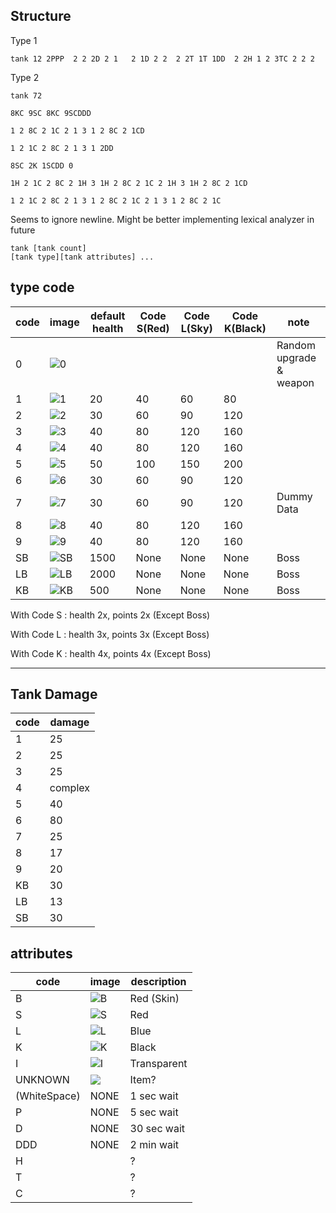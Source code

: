 ## Structure

Type 1
```text
tank 12 2PPP  2 2 2D 2 1   2 1D 2 2  2 2T 1T 1DD  2 2H 1 2 3TC 2 2 2
```

Type 2
```text
tank 72  

8KC 9SC 8KC 9SCDDD 

1 2 8C 2 1C 2 1 3 1 2 8C 2 1CD

1 2 1C 2 8C 2 1 3 1 2DD 

8SC 2K 1SCDD 0

1H 2 1C 2 8C 2 1H 3 1H 2 8C 2 1C 2 1H 3 1H 2 8C 2 1CD

1 2 1C 2 8C 2 1 3 1 2 8C 2 1C 2 1 3 1 2 8C 2 1C

```

Seems to ignore newline. Might be better implementing lexical analyzer in future

```text
tank [tank count]
[tank type][tank attributes] ...
```



## type code



| code | image                                                                                            | default health | Code S(Red) | Code L(Sky) | Code K(Black) | note                    |
|------|--------------------------------------------------------------------------------------------------|----------------|-------------|-------------|---------------|-------------------------|
| 0    | ![0](https://github.com/jupiterbjy/OpenAT/assets/45421813/54048e45-9f29-4c6d-bbbf-03d16bd88b23)  |                |             |             |               | Random upgrade & weapon |
| 1    | ![1](https://github.com/jupiterbjy/OpenAT/assets/45421813/842c9f02-6b39-43e4-b87e-40416abec7a8)  | 20             | 40           | 60           | 80             |                         |
| 2    | ![2](https://github.com/jupiterbjy/OpenAT/assets/45421813/3bf1de98-4ea6-488a-8352-b754171382e4)  | 30             | 60           | 90           | 120            |                         |
| 3    | ![3](https://github.com/jupiterbjy/OpenAT/assets/45421813/52f5f127-65dd-4f32-938e-269aacf4eeaa)  | 40             | 80           | 120          | 160            |                         |
| 4    | ![4](https://github.com/jupiterbjy/OpenAT/assets/45421813/cae3af19-80c4-49fb-8660-ffc051c0b36a)  | 40             | 80           | 120          | 160            |                         |
| 5    | ![5](https://github.com/jupiterbjy/OpenAT/assets/45421813/09a4d842-cad4-4b91-b93c-6b640213a862)  | 50             | 100          | 150           | 200            |                         |
| 6    | ![6](https://github.com/jupiterbjy/OpenAT/assets/45421813/b900c2f3-49fe-42c0-a983-c3db8def67d9)  | 30             | 60          | 90          | 120           |                         |
| 7    | ![7](https://github.com/jupiterbjy/OpenAT/assets/45421813/cd6eb1ad-9aad-42cc-b87e-7161a992cbe9)  | 30             | 60           | 90           | 120            | Dummy Data              |
| 8    | ![8](https://github.com/jupiterbjy/OpenAT/assets/45421813/61a6935f-4c7b-4ad4-b6fd-74ee517f9e1e)  | 40             | 80          | 120          | 160            |                         |
| 9    | ![9](https://github.com/jupiterbjy/OpenAT/assets/45421813/b6e5798f-ae68-4505-8687-bb862b94f8a0)  | 40             | 80          | 120          | 160            |                         |
| SB   | ![SB](https://github.com/jupiterbjy/OpenAT/assets/45421813/e0f1c082-e37f-410e-b6b0-3b1cf83e6323) | 1500           | None        | None        | None          | Boss                    |
| LB   | ![LB](https://github.com/jupiterbjy/OpenAT/assets/45421813/018961e2-9ca2-429a-bd3b-ba5ae47d7529) | 2000           | None        | None        | None          | Boss                    |
| KB   | ![KB](https://github.com/jupiterbjy/OpenAT/assets/45421813/119eec7f-6e30-45a4-86ad-851ecf1f55b0) | 500            | None        | None        | None          | Boss                    |

With Code S : health 2x, points 2x (Except Boss)

With Code L : health 3x, points 3x (Except Boss)

With Code K : health 4x, points 4x (Except Boss)


---

## Tank Damage

| code  | damage |
|-------|--------|
| 1     | 25     |
| 2     | 25     |
| 3     | 25     |
| 4     | complex|
| 5     | 40     |
| 6     | 80     |
| 7     | 25     |
| 8     | 17     |
| 9     | 20     |
| KB    | 30     |
| LB    | 13     |
| SB    | 30     |



## attributes

| code         | image                                                                                           | description |
|--------------|-------------------------------------------------------------------------------------------------|-------------|
| B            | ![B](https://github.com/jupiterbjy/OpenAT/assets/45421813/ee5047be-9788-425b-8962-8af6be69b388) | Red (Skin)  |
| S            | ![S](https://github.com/jupiterbjy/OpenAT/assets/45421813/a516b7c7-83f2-4bec-ab43-bbd4837f2b6f) | Red         |
| L            | ![L](https://github.com/jupiterbjy/OpenAT/assets/45421813/2c19b2ce-f939-409b-9a71-c4ad884398e8) | Blue        |
| K            | ![K](https://github.com/jupiterbjy/OpenAT/assets/45421813/4e53c421-6437-45c0-83ee-06fde827486d) | Black       |
| I            | ![I](https://github.com/jupiterbjy/OpenAT/assets/45421813/5803639b-4743-4d1d-a736-7e8af8b6c175) | Transparent |
| UNKNOWN      | ![](https://github.com/jupiterbjy/OpenAT/assets/45421813/b3d517b3-b539-4e86-95ae-be01d5a68679)  | Item?       |
| (WhiteSpace) | NONE        | 1 sec wait  |
| P            | NONE        | 5 sec wait  |
| D            | NONE        | 30 sec wait |
| DDD          | NONE        | 2 min wait  |
| H            |             | ?           |
| T            |             | ?           |
| C            |             | ?           | 

